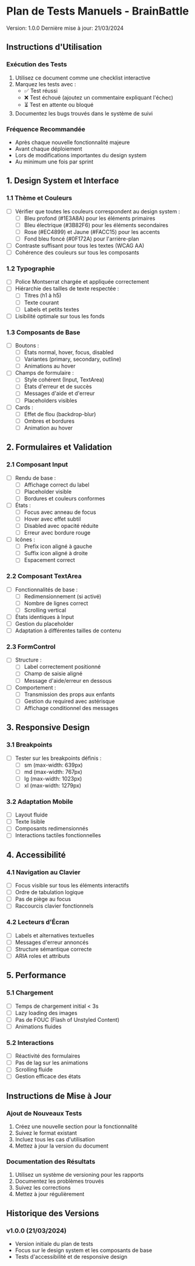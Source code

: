 # Plan de Tests Manuels - BrainBattle

Version: 1.0.0
Dernière mise à jour: 21/03/2024

## Instructions d'Utilisation

### Exécution des Tests
1. Utilisez ce document comme une checklist interactive
2. Marquez les tests avec :
   - ✅ Test réussi
   - ❌ Test échoué (ajoutez un commentaire expliquant l'échec)
   - ⏳ Test en attente ou bloqué
3. Documentez les bugs trouvés dans le système de suivi

### Fréquence Recommandée
- Après chaque nouvelle fonctionnalité majeure
- Avant chaque déploiement
- Lors de modifications importantes du design system
- Au minimum une fois par sprint

## 1. Design System et Interface

### 1.1 Thème et Couleurs
- [ ] Vérifier que toutes les couleurs correspondent au design system :
  - [ ] Bleu profond (#1E3A8A) pour les éléments primaires
  - [ ] Bleu électrique (#3B82F6) pour les éléments secondaires
  - [ ] Rose (#EC4899) et Jaune (#FACC15) pour les accents
  - [ ] Fond bleu foncé (#0F172A) pour l'arrière-plan
- [ ] Contraste suffisant pour tous les textes (WCAG AA)
- [ ] Cohérence des couleurs sur tous les composants

### 1.2 Typographie
- [ ] Police Montserrat chargée et appliquée correctement
- [ ] Hiérarchie des tailles de texte respectée :
  - [ ] Titres (h1 à h5)
  - [ ] Texte courant
  - [ ] Labels et petits textes
- [ ] Lisibilité optimale sur tous les fonds

### 1.3 Composants de Base
- [ ] Boutons :
  - [ ] États normal, hover, focus, disabled
  - [ ] Variantes (primary, secondary, outline)
  - [ ] Animations au hover
- [ ] Champs de formulaire :
  - [ ] Style cohérent (Input, TextArea)
  - [ ] États d'erreur et de succès
  - [ ] Messages d'aide et d'erreur
  - [ ] Placeholders visibles
- [ ] Cards :
  - [ ] Effet de flou (backdrop-blur)
  - [ ] Ombres et bordures
  - [ ] Animation au hover

## 2. Formulaires et Validation

### 2.1 Composant Input
- [ ] Rendu de base :
  - [ ] Affichage correct du label
  - [ ] Placeholder visible
  - [ ] Bordures et couleurs conformes
- [ ] États :
  - [ ] Focus avec anneau de focus
  - [ ] Hover avec effet subtil
  - [ ] Disabled avec opacité réduite
  - [ ] Erreur avec bordure rouge
- [ ] Icônes :
  - [ ] Prefix icon aligné à gauche
  - [ ] Suffix icon aligné à droite
  - [ ] Espacement correct

### 2.2 Composant TextArea
- [ ] Fonctionnalités de base :
  - [ ] Redimensionnement (si activé)
  - [ ] Nombre de lignes correct
  - [ ] Scrolling vertical
- [ ] États identiques à Input
- [ ] Gestion du placeholder
- [ ] Adaptation à différentes tailles de contenu

### 2.3 FormControl
- [ ] Structure :
  - [ ] Label correctement positionné
  - [ ] Champ de saisie aligné
  - [ ] Message d'aide/erreur en dessous
- [ ] Comportement :
  - [ ] Transmission des props aux enfants
  - [ ] Gestion du required avec astérisque
  - [ ] Affichage conditionnel des messages

## 3. Responsive Design

### 3.1 Breakpoints
- [ ] Tester sur les breakpoints définis :
  - [ ] sm (max-width: 639px)
  - [ ] md (max-width: 767px)
  - [ ] lg (max-width: 1023px)
  - [ ] xl (max-width: 1279px)

### 3.2 Adaptation Mobile
- [ ] Layout fluide
- [ ] Texte lisible
- [ ] Composants redimensionnés
- [ ] Interactions tactiles fonctionnelles

## 4. Accessibilité

### 4.1 Navigation au Clavier
- [ ] Focus visible sur tous les éléments interactifs
- [ ] Ordre de tabulation logique
- [ ] Pas de piège au focus
- [ ] Raccourcis clavier fonctionnels

### 4.2 Lecteurs d'Écran
- [ ] Labels et alternatives textuelles
- [ ] Messages d'erreur annoncés
- [ ] Structure sémantique correcte
- [ ] ARIA roles et attributs

## 5. Performance

### 5.1 Chargement
- [ ] Temps de chargement initial < 3s
- [ ] Lazy loading des images
- [ ] Pas de FOUC (Flash of Unstyled Content)
- [ ] Animations fluides

### 5.2 Interactions
- [ ] Réactivité des formulaires
- [ ] Pas de lag sur les animations
- [ ] Scrolling fluide
- [ ] Gestion efficace des états

## Instructions de Mise à Jour

### Ajout de Nouveaux Tests
1. Créez une nouvelle section pour la fonctionnalité
2. Suivez le format existant
3. Incluez tous les cas d'utilisation
4. Mettez à jour la version du document

### Documentation des Résultats
1. Utilisez un système de versioning pour les rapports
2. Documentez les problèmes trouvés
3. Suivez les corrections
4. Mettez à jour régulièrement

## Historique des Versions

### v1.0.0 (21/03/2024)
- Version initiale du plan de tests
- Focus sur le design system et les composants de base
- Tests d'accessibilité et de responsive design 